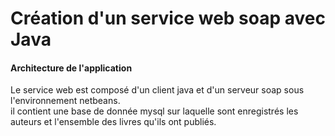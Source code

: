 <h1>Création d'un service web soap avec Java</h1>
<h4>Architecture de l'application</h4>
<p>
Le service web est composé d'un client java et d'un serveur soap sous l'environnement netbeans.<br/>
il contient une base de donnée mysql sur laquelle sont enregistrés les auteurs et l'ensemble des livres qu'ils ont publiés.
</p>
